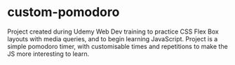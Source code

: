 # custom-pomodoro

Project created during Udemy Web Dev training to practice CSS Flex Box layouts with media queries, and to begin learning JavaScript.
Project is a simple pomodoro timer, with customisable times and repetitions to make the JS more interesting to learn.
